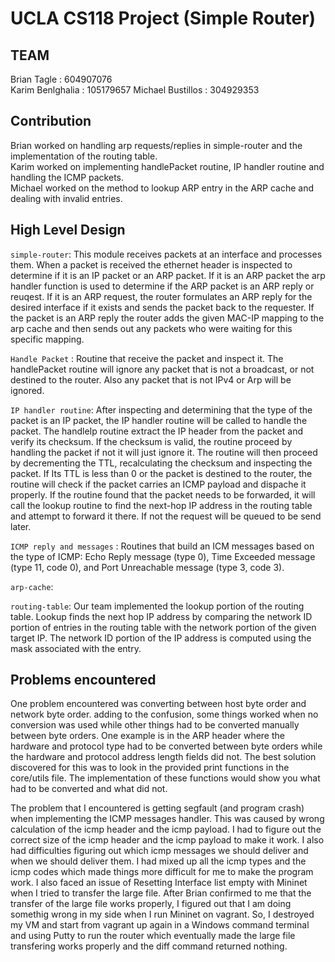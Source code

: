 UCLA CS118 Project (Simple Router)
====================================
## TEAM
Brian Tagle : 604907076<br/>
Karim Benlghalia : 105179657
Michael Bustillos : 304929353

## Contribution
Brian worked on handling arp requests/replies in simple-router and the implementation of the routing table.<br/>
Karim worked on implementing handlePacket routine, IP handler routine and handling the ICMP packets. <br/>
Michael worked on the method to lookup ARP entry in the ARP cache and dealing with invalid entries. <br/>

## High Level Design
`simple-router`: This module receives packets at an interface and processes them.  When a packet is received the ethernet header is inspected to determine if it is an IP packet or an ARP packet.  If it is an ARP packet the arp handler function is used to determine if the ARP packet is an ARP reply or reuqest.  If it is an ARP request, the router formulates an ARP reply for the desired interface if it exists and sends the packet back to the requester.  If the packet is an ARP reply the router adds the given MAC-IP mapping to the arp cache and then sends out any packets who were waiting for this specific mapping. <br/>

`Handle Packet` : Routine that receive the packet and inspect it. The handlePacket routine will ignore any packet that is not a broadcast, or not destined to the router. Also any packet that is not IPv4 or Arp will be ignored.<br/>

`IP handler routine`: After inspecting and determining that the type of the packet is an IP packet, the IP handler routine will be called to handle the packet. The handleIp routine extract the IP header from the packet and verify its checksum. If the checksum is valid, the routine proceed by handling the packet if not it will just ignore it. The routine will then proceed by decrementing the TTL, recalculating the checksum and inspecting the packet. If Its TTL is less than 0 or the packet is destined to the router, the routine will check if the packet carries an ICMP payload and dispache it properly. If the routine found that the packet needs to be forwarded, it will call the lookup routine to find the next-hop IP address in the routing table and attempt to forward it there. If not the request will be queued to be send later.<br/>

`ICMP reply and messages` : Routines that build an ICM messages based on the type of ICMP: Echo Reply message (type 0), Time Exceeded message (type 11, code 0), and Port Unreachable message (type 3, code 3).<br/>

`arp-cache`:

`routing-table`: Our team implemented the lookup portion of the routing table.  Lookup finds the next hop IP address by comparing the network ID portion of entries in the routing table with the network portion of the given target IP.  The network ID portion of the IP address is computed using the mask associated with the entry.<br/>

## Problems encountered
One problem encountered was converting between host byte order and network byte order.  adding to the confusion, some things worked when no conversion was used while other things had to be converted manually between byte orders.  One example is in the ARP header where the hardware and protocol type had to be converted between byte orders while the hardware and protocol address length fields did not.  The best solution discovered for this was to look in the provided print functions in the core/utils file.  The implementation of these functions would show you what had to be converted and what did not. <br/>

The problem that I encountered is getting segfault (and program crash) when implementing the ICMP messages handler. This was caused by wrong calculation of the icmp header and the icmp payload. I had to figure out the correct size of the icmp header and the icmp payload to make it work. I also had difficulties figuring out which icmp messages we should deliver and when we should deliver them. I had mixed up all the icmp types and the icmp codes which made things more difficult for me to make the program work. I also faced an issue of Resetting Interface list empty with Mininet when I tried to transfer the large file. After Brian confirmed to me that the transfer of the large file works properly, I figured out that I am doing somethig wrong in my side when I run Mininet on vagrant. So, I destroyed my VM and start from vagrant up again in a Windows command terminal and using Putty to run the router which eventually made the large file transfering works properly and the diff command returned nothing.   
